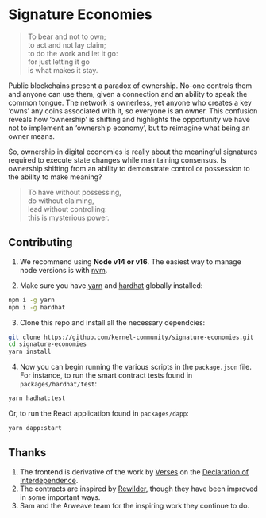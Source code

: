 # Signature Economies

> To bear and not to own;  
to act and not lay claim;  
to do the work and let it go:  
for just letting it go  
is what makes it stay.  

Public blockchains present a paradox of ownership. No-one controls them and anyone can use them, given a connection and an ability to speak the common tongue. The network is ownerless, yet anyone who creates a key ‘owns’ any coins associated with it, so everyone is an owner. This confusion reveals how ‘ownership’ is shifting and highlights the opportunity we have not to implement an ‘ownership economy’, but to reimagine what being an owner means.

So, ownership in digital economies is really about the meaningful signatures required to execute state changes while maintaining consensus. Is ownership shifting from an ability to demonstrate control or possession to the ability to make meaning?

> To have without possessing,  
do without claiming,  
lead without controlling:  
this is mysterious power.  

## Contributing

1. We recommend using **Node v14 or v16**. The easiest way to manage node versions is with [nvm](https://github.com/nvm-sh/nvm).

2. Make sure you have [yarn](https://classic.yarnpkg.com/lang/en/docs/install) and [hardhat](https://hardhat.org/) globally installed:

```bash
npm i -g yarn
npm i -g hardhat
```

3. Clone this repo and install all the necessary dependcies:

```bash
git clone https://github.com/kernel-community/signature-economies.git
cd signature-economies
yarn install
```

4. Now you can begin running the various scripts in the `package.json` file. For instance, to run the smart contract tests found in `packages/hardhat/test`:

```bash
yarn hadhat:test
```
Or, to run the React application found in `packages/dapp`:
```bash
yarn dapp:start
```

## Thanks

1. The frontend is derivative of the work by [Verses](https://verses.xyz/) on the [Declaration of Interdependence](https://www.interdependence.online/about).
2. The contracts are inspired by [Rewilder](https://rewilder.xyz/), though they have been improved in some important ways.
3. Sam and the Arweave team for the inspiring work they continue to do.